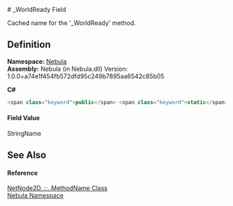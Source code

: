 ﻿<document xml:space="preserve">
<file name="F_Nebula_NetNode2D_MethodName__WorldReady" /># _WorldReady Field<span id="PageHeader"> </span>


Cached name for the '_WorldReady' method.

<SectionTitle xml:space="preserve">

## Definition
</SectionTitle>**Namespace:** <a href="N_Nebula">Nebula</a>  
**Assembly:** Nebula (in Nebula.dll) Version: 1.0.0+a74e1f454fb572dfd95c249b7895aa6542c85b05

**C#**
``` C#
<span class="keyword">public</span> <span class="keyword">static</span> <span class="keyword">readonly</span> <span class="identifier">StringName</span> <span class="identifier">_WorldReady</span>
```

<SectionTitle xml:space="preserve">

#### Field Value
</SectionTitle><span class="noLink">StringName</span><SectionTitle xml:space="preserve">

## See Also
<span id="seeAlso"> </span></SectionTitle><SectionTitle xml:space="preserve">

#### Reference
</SectionTitle><a href="T_Nebula_NetNode2D_MethodName">NetNode2D<span class="languageSpecificText"><span class="cs">.</span><span class="vb">.</span><span class="cpp">::</span><span class="nu">.</span><span class="fs">.</span></span>MethodName Class</a>  
<a href="N_Nebula">Nebula Namespace</a>  
</document>